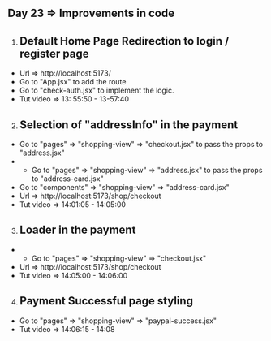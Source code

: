 ## Day 23 => Improvements in code

1. ## Default Home Page Redirection to login / register page
- Url => http://localhost:5173/
- Go to "App.jsx" to add the route
- Go to "check-auth.jsx" to implement the logic.
- Tut video => 13: 55:50 - 13-57:40

2. ## Selection of "addressInfo" in the payment
- Go to "pages" => "shopping-view" => "checkout.jsx" to pass the props to "address.jsx"
- - Go to "pages" => "shopping-view" => "address.jsx" to pass the props to "address-card.jsx"
- Go to "components" => "shopping-view" => "address-card.jsx"
- Url => http://localhost:5173/shop/checkout
- Tut video => 14:01:05 - 14:05:00

3. ## Loader in the payment
- - Go to "pages" => "shopping-view" => "checkout.jsx" 
- Url => http://localhost:5173/shop/checkout
- Tut video => 14:05:00 - 14:06:00

4. ## Payment Successful page styling
- Go to "pages" => "shopping-view" => "paypal-success.jsx"
- Tut video => 14:06:15 - 14:08
